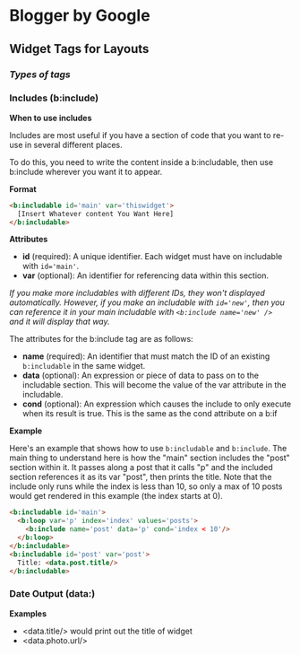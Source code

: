 # Blogger by Google


## Widget Tags for Layouts

### _Types of tags_

### Includes (b:include)

**When to use includes**
  
  Includes are most useful if you have a section of code that you want to re-use in several different places.
  
  To do this, you need to write the content inside a b:includable, then use b:include wherever you want it to appear.


**Format**

```html
<b:includable id='main' var='thiswidget'>
  [Insert Whatever content You Want Here]
</b:includable>
```


**Attributes**

- **id** (required): A unique identifier. Each widget must have on includable with ```id='main'```.
- **var** (optional): An identifier for referencing data within this section.

_If you make more includables with different IDs, they won't displayed automatically. However, if you make an includable with ```id='new'```, then you can reference it in your main includable with ```<b:include name='new' /> ``` and it will display that way._

The attributes for the b:include tag are as follows:
- **name** (required): An identifier that must match the ID of an existing ```b:includable``` in the same widget.
- **data** (optional): An expression or piece of data to pass on to the includable section. This will become the value of the var attribute in the includable.
- **cond** (optional): An expression which causes the include to only execute when its result is true. This is the same as the cond attribute on a b:if


**Example**

Here's an example that shows how to use ```b:includable``` and ```b:include```.
The main thing to understand here is how the "main" section includes the "post" section within it. It passes along a post that it calls "p" and the included section references it as its var "post", then prints the title.
Note that the include only runs while the index is less than 10, so only a max of 10 posts would get rendered in this example (the index starts at 0).

```html
<b:includable id='main'>
  <b:loop var='p' index='index' values='posts'>
    <b:include name='post' data='p' cond='index < 10'/>
  </b:loop>
</b:includable>
<b:includable id='post' var='post'>
  Title: <data.post.title/>
</b:includable>
```

### Date Output (data:)
**Examples**
- <data.title/> would print out the title of widget
- <data.photo.url/>
